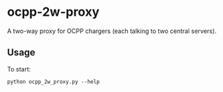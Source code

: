 # ocpp-2w-proxy

A two-way proxy for OCPP chargers (each talking to two central servers).

## Usage

To start:

`python ocpp_2w_proxy.py --help`


